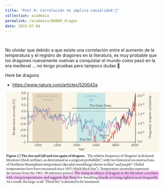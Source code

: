 ```yaml
---
title: "Post 9: Correlación no implica causalidad 🐉"
collection: academia
permalink: /academia/00009_dragon
date: 2023-07-04
---
```


&nbsp;

No olvidar que debido a que existe una correlación entre el aumento de la temperatura y el registro de dragones en la literatura, es muy probable que los dragones nuevamente vuelvan a conquistar el mundo como pasó en la era medieval ... no tengo pruebas pero tampoco dudas 🧐

Here be dragons
* <https://www.nature.com/articles/520042a>

![img](/images/academia/00009_dragon.jpg)

